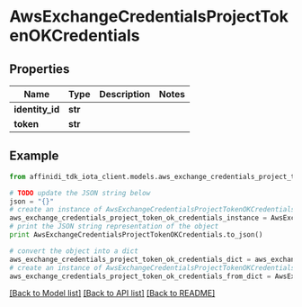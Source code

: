 # AwsExchangeCredentialsProjectTokenOKCredentials

## Properties

| Name            | Type    | Description | Notes |
| --------------- | ------- | ----------- | ----- |
| **identity_id** | **str** |             |
| **token**       | **str** |             |

## Example

```python
from affinidi_tdk_iota_client.models.aws_exchange_credentials_project_token_ok_credentials import AwsExchangeCredentialsProjectTokenOKCredentials

# TODO update the JSON string below
json = "{}"
# create an instance of AwsExchangeCredentialsProjectTokenOKCredentials from a JSON string
aws_exchange_credentials_project_token_ok_credentials_instance = AwsExchangeCredentialsProjectTokenOKCredentials.from_json(json)
# print the JSON string representation of the object
print AwsExchangeCredentialsProjectTokenOKCredentials.to_json()

# convert the object into a dict
aws_exchange_credentials_project_token_ok_credentials_dict = aws_exchange_credentials_project_token_ok_credentials_instance.to_dict()
# create an instance of AwsExchangeCredentialsProjectTokenOKCredentials from a dict
aws_exchange_credentials_project_token_ok_credentials_from_dict = AwsExchangeCredentialsProjectTokenOKCredentials.from_dict(aws_exchange_credentials_project_token_ok_credentials_dict)
```

[[Back to Model list]](../README.md#documentation-for-models) [[Back to API list]](../README.md#documentation-for-api-endpoints) [[Back to README]](../README.md)
